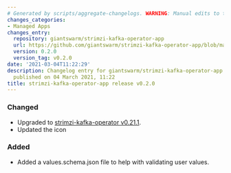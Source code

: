 ```yaml
---
# Generated by scripts/aggregate-changelogs. WARNING: Manual edits to this files will be overwritten.
changes_categories:
- Managed Apps
changes_entry:
  repository: giantswarm/strimzi-kafka-operator-app
  url: https://github.com/giantswarm/strimzi-kafka-operator-app/blob/master/CHANGELOG.md#020---2021-03-04
  version: 0.2.0
  version_tag: v0.2.0
date: '2021-03-04T11:22:29'
description: Changelog entry for giantswarm/strimzi-kafka-operator-app version 0.2.0,
  published on 04 March 2021, 11:22
title: strimzi-kafka-operator-app release v0.2.0
---
```


### Changed
- Upgraded to [strimzi-kafka-operator v0.21.1](https://github.com/strimzi/strimzi-kafka-operator/releases/tag/0.21.1).
- Updated the icon
### Added
- Added a values.schema.json file to help with validating user values.
